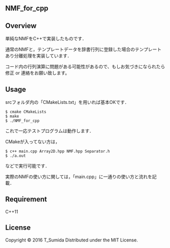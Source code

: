 ## NMF_for_cpp

## Overview
単純なNMFをC++で実装したものです．

通常のNMFと，テンプレートデータを辞書行列に登録した場合のテンプレートあり分離処理を実装しています．

コード内の行列演算に問題がある可能性があるので、もしお気づきになられたら修正 or 連絡をお願い致します。

## Usage
srcフォルダ内の「CMakeLists.txt」を用いれば基本OKです．
```
$ cmake CMakeLists
$ make
$ ./NMF_for_cpp
```
これで一応テストプログラムは動作します．

CMakeが入ってない方は，
```
$ c++ main.cpp Array2D.hpp NMF.hpp Separator.h
$ ./a.out
```
などで実行可能です．

実際のNMFの使い方に関しては，「main.cpp」に一通りの使い方と流れを記載．

## Requirement
C++11


## License
Copyright © 2016 T_Sumida Distributed under the MIT License.

